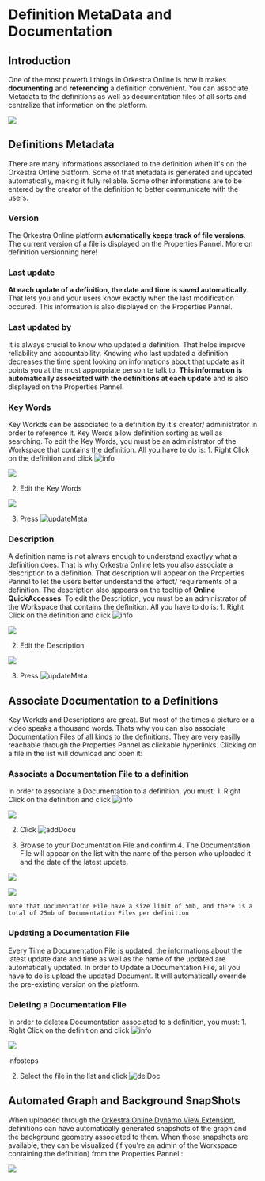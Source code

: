 # Definition MetaData and Documentation

## Introduction

One of the most powerful things in Orkestra Online is how it makes **documenting** and **referencing** a definition convenient. You can associate Metadata to the definitions as well as documentation files of all sorts and centralize that information on the platform.

![](https://datashapes.files.wordpress.com/2020/05/meta-and-doc.gif)

## Definitions Metadata

There are many informations associated to the definition when it's on the Orkestra Online platform. Some of that metadata is generated and updated automatically, making it fully reliable. Some other informations are to be entered by the creator of the definition to better communicate with the users.

### Version <a id="version"></a>

The Orkestra Online platform **automatically keeps track of file versions**. The current version of a file is displayed on the Properties Pannel. More on definition versionning here!

### Last update <a id="last-update"></a>

**At each update of a definition, the date and time is saved automatically**. That lets you and your users know exactly when the last modification occured. This information is also displayed on the Properties Pannel.

### Last updated by <a id="last-updated-by"></a>

It is always crucial to know who updated a definition. That helps improve reliability and accountability. Knowing who last updated a definition decreases the time spent looking on informations about that update as it points you at the most appropriate person te talk to. **This information is automatically associated with the definitions at each update** and is also displayed on the Properties Pannel.

### Key Words <a id="key-words"></a>

Key Workds can be associated to a definition by it's creator/ administrator in order to reference it. Key Words allow definition sorting as well as searching. To edit the Key Words, you must be an administrator of the Workspace that contains the definition. All you have to do is: 1. Right Click on the definition and click ![info](https://datashapes.files.wordpress.com/2020/05/fileinfo.png?)

![](https://datashapes.files.wordpress.com/2020/05/fileinfosteps.png)

 2. Edit the Key Words

![](https://datashapes.files.wordpress.com/2020/05/editkeywords.png)

 3. Press ![updateMeta](https://datashapes.files.wordpress.com/2020/05/updatemeta.png?)​

### Description <a id="description"></a>

A definition name is not always enough to understand exactlyy what a definition does. That is why Orkestra Online lets you also associate a description to a definition. That description will appear on the Properties Pannel to let the users better understand the effect/ requirements of a definition. The description also appears on the tooltip of **Online QuickAccesses**. To edit the Description, you must be an administrator of the Workspace that contains the definition. All you have to do is: 1. Right Click on the definition and click ![info](https://datashapes.files.wordpress.com/2020/05/fileinfo.png?)

![](https://datashapes.files.wordpress.com/2020/05/fileinfosteps.png)

 2. Edit the Description

![](https://datashapes.files.wordpress.com/2020/05/editdesc.png)

 3. Press ![updateMeta](https://datashapes.files.wordpress.com/2020/05/updatemeta.png?)​

## Associate Documentation to a Definitions <a id="associate-documentation-to-a-definitions"></a>

Key Workds and Descriptions are great. But most of the times a picture or a video speaks a thousand words. Thats why you can also associate Documentation Files of all kinds to the definitions. They are very easilly reachable through the Properties Pannel as clickable hyperlinks. Clicking on a file in the list will download and open it:

### Associate a Documentation File to a definition <a id="associate-a-documentation-file-to-a-definition"></a>

In order to associate a Documentation to a definition, you must: 1. Right Click on the definition and click ![info](https://datashapes.files.wordpress.com/2020/05/fileinfo.png?)

![](https://datashapes.files.wordpress.com/2020/05/fileinfosteps.png)

 2. Click ![addDocu](https://datashapes.files.wordpress.com/2020/05/adddoc.png?)

 3. Browse to your Documentation File and confirm 4. The Documentation File will appear on the list with the name of the person who uploaded it and the date of the latest update.

![](https://datashapes.files.wordpress.com/2020/05/browsedoc.png)

![](https://datashapes.files.wordpress.com/2020/05/uploadeddoc.png)

```text
Note that Documentation File have a size limit of 5mb, and there is a total of 25mb of Documentation Files per definition
```

### Updating a Documentation File <a id="updating-a-documentation-file"></a>

Every Time a Documentation File is updated, the informations about the latest update date and time as well as the name of the updated are automatically updated. In order to Update a Documentation File, all you have to do is upload the updated Document. It will automatically override the pre-existing version on the platform.

### Deleting a Documentation File <a id="deleting-a-documentation-file"></a>

In order to deletea Documentation associated to a definition, you must: 1. Right Click on the definition and click ![info](https://datashapes.files.wordpress.com/2020/05/fileinfo.png?)

![](https://datashapes.files.wordpress.com/2020/05/fileinfosteps.png)

infosteps

 2. Select the file in the list and click ![delDoc](https://datashapes.files.wordpress.com/2020/05/deldoc.png?)​

## Automated Graph and Background SnapShots <a id="automated-graph-and-background-snapshots"></a>

When uploaded through the [Orkestra Online Dynamo View Extension](https://github.com/MostafaElAyoubi/Orkestra_Online/wiki/Orkestra-Dynamo-View-Extension-:-Uploading-Definitions), definitions can have automatically generated snapshots of the graph and the background geometry associated to them. When those snapshots are available, they can be visualized \(if you're an admin of the Workspace containing the definition\) from the Properties Pannel :

![](https://datashapes.files.wordpress.com/2020/05/snaps.gif)

